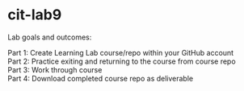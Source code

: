 # cit-lab9</br>

Lab goals and outcomes:</br>

Part 1: Create Learning Lab course/repo within your GitHub account</br>
Part 2: Practice exiting and returning to the course from course repo</br>
Part 3: Work through course</br>
Part 4: Download completed course repo as deliverable

